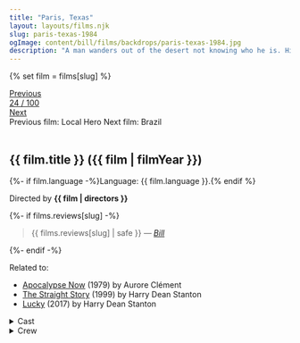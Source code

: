 ```yaml
---
title: "Paris, Texas"
layout: layouts/films.njk
slug: paris-texas-1984
ogImage: content/bill/films/backdrops/paris-texas-1984.jpg
description: "A man wanders out of the desert not knowing who he is. His brother finds him, and helps to pull his memory back of the life he led before he walked out on his family and disappeared four years earlier."
---
```


{% set film = films[slug] %}

<nav class="films">
  <div class="prev">
    <a href="../local-hero-1983"><i class="fa-solid fa-chevron-left fa-xs"></i> Previous</a>
  </div>
  <div>
    <a class="simple" href="../">24 / 100</a>
  </div>
  <div class="next">
    <a href="../brazil-1985">Next <i class="fa-solid fa-chevron-right fa-xs"></i></a>
  </div>
  <div class="hint">
    <span class="prev-hint">
      <span class="sr-only">Previous film:</span>
      Local Hero
    </span>
    <span class="next-hint">
      <span class="sr-only">Next film:</span>
      Brazil
    </span>
  </div>
</nav>

<article class="film slug-paris-texas-1984">
  <div class="backdrop-and-poster">
    <img class="poster" src="../films/posters/{{ slug }}.jpg" alt="">
    <img class="backdrop" src="../films/backdrops/{{ slug }}.jpg" alt="">
  </div>

  <h1>{{ film.title }} ({{ film | filmYear }})</h1>

  <p>
    {%- if film.language -%}Language: {{ film.language }}.{% endif %}
    
  </p>

  <p class="director">
    Directed by <strong>{{ film | directors }}</strong>
  </p>

  {%- if films.reviews[slug] -%}
    <blockquote> 
      {{ films.reviews[slug] | safe }} <em>—&nbsp;<a href="/bill">Bill</a></em>
    </blockquote> 
  {%- endif -%}

  <p class="related-films">Related to:</p>
  <ul class="related-films">
  <li><a href="../apocalypse-now-1979">Apocalypse Now</a> (1979) by Aurore Clément</li>
<li><a href="../the-straight-story-1999">The Straight Story</a> (1999) by Harry Dean Stanton</li>
<li><a href="../lucky-2017">Lucky</a> (2017) by Harry Dean Stanton</li>
  </ul>

  <section class="film-detail">
    <div>
      <details>
        <summary>
          <i class="fa-solid fa-masks-theater"></i>
          Cast
        </summary>
        <ul>
          {%- for cast in film.credits.cast -%}
            <li>
              {{ cast.name }} as <em>{{ cast.character }}</em>
            </li>
          {%- endfor -%}
        </ul>
      </details>
      <details>
        <summary>
          <i class="fa-solid fa-clapperboard"></i>
          Crew
        </summary>
        <ul>
          {%- for crew in film.credits.crew -%}
            <li>
              {{ crew.name }} &mdash; <em>{{ crew.job }}</em>
            </li>
          {%- endfor -%}
        </ul>
      </details>
    </div>
  </section>
</article>
